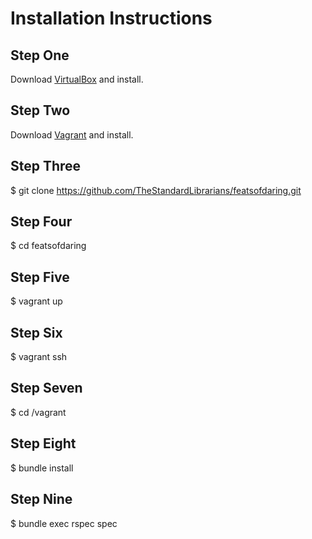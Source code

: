 # Installation Instructions

## Step One

Download [VirtualBox](https://www.virtualbox.org/wiki/Downloads) and install.

## Step Two

Download [Vagrant](http://www.vagrantup.com/downloads) and install.

## Step Three

$ git clone https://github.com/TheStandardLibrarians/featsofdaring.git

## Step Four

$ cd featsofdaring

## Step Five

$ vagrant up

## Step Six

$ vagrant ssh

## Step Seven

$ cd /vagrant

## Step Eight

$ bundle install

## Step Nine

$ bundle exec rspec spec
